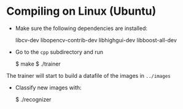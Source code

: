Compiling on Linux (Ubuntu)
===========================

- Make sure the following dependencies are installed:

    libcv-dev
    libopencv-contrib-dev
    libhighgui-dev
    libboost-all-dev

- Go to the `cpp` subdirectory and run

    $ make
    $ ./trainer

The trainer will start to build a datafile of the images in `../images`
 
- Classify new images with:

    $ ./recognizer <path to image>
